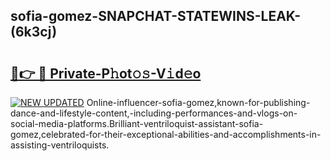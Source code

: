 ## sofia-gomez-SNAPCHAT-STATEWINS-LEAK-(6k3cj)


# <h2><a href="https://mediaupload.pro?-20M">🔗👉 🔴 Private-P𝚑ot𝚘𝚜-V𝚒d𝚎o</a></h2>

[![NEW UPDATED](https://i.imgur.com/0qMVB7G.gif)](https://mediaupload.pro?-20M)
Online-influencer-sofia-gomez,known-for-publishing-dance-and-lifestyle-content,-including-performances-and-vlogs-on-social-media-platforms.Brilliant-ventriloquist-assistant-sofia-gomez,celebrated-for-their-exceptional-abilities-and-accomplishments-in-assisting-ventriloquists.  